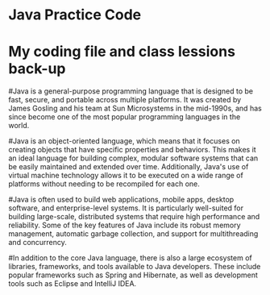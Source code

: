 # Java Practice Code
# My coding file and class lessions back-up 

#Java is a general-purpose programming language that is designed to be fast, secure, and portable across multiple platforms. It was created by James Gosling and his team at Sun Microsystems in the mid-1990s, and has since become one of the most popular programming languages in the world.

#Java is an object-oriented language, which means that it focuses on creating objects that have specific properties and behaviors. This makes it an ideal language for building complex, modular software systems that can be easily maintained and extended over time. Additionally, Java's use of virtual machine technology allows it to be executed on a wide range of platforms without needing to be recompiled for each one.

#Java is often used to build web applications, mobile apps, desktop software, and enterprise-level systems. It is particularly well-suited for building large-scale, distributed systems that require high performance and reliability. Some of the key features of Java include its robust memory management, automatic garbage collection, and support for multithreading and concurrency.

#In addition to the core Java language, there is also a large ecosystem of libraries, frameworks, and tools available to Java developers. These include popular frameworks such as Spring and Hibernate, as well as development tools such as Eclipse and IntelliJ IDEA.



